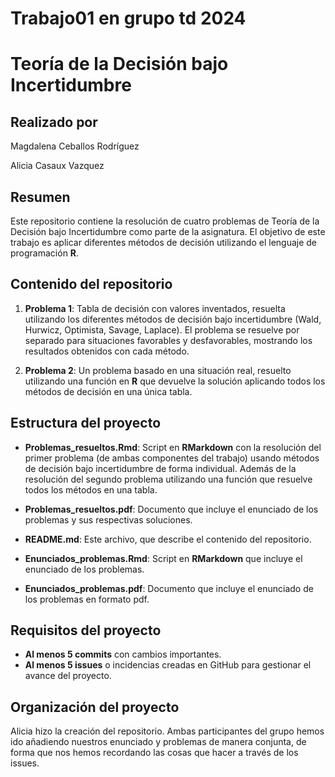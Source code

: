 # Trabajo01 en grupo td 2024

# Teoría de la Decisión bajo Incertidumbre
##  Realizado por 

Magdalena Ceballos Rodríguez

Alicia Casaux Vazquez

## Resumen 
Este repositorio contiene la resolución de cuatro problemas de Teoría de la Decisión bajo Incertidumbre como parte de la asignatura. El objetivo de este trabajo es aplicar diferentes métodos de decisión utilizando el lenguaje de programación **R**.

## Contenido del repositorio

1. **Problema 1**: Tabla de decisión con valores inventados, resuelta utilizando los diferentes métodos de decisión bajo incertidumbre (Wald, Hurwicz, Optimista, Savage, Laplace). El problema se resuelve por separado para situaciones favorables y desfavorables, mostrando los resultados obtenidos con cada método.
   
2. **Problema 2**: Un problema basado en una situación real, resuelto utilizando una función en **R** que devuelve la solución aplicando todos los métodos de decisión en una única tabla.

## Estructura del proyecto

- **Problemas_resueltos.Rmd**: Script en **RMarkdown** con la resolución del primer problema (de ambas componentes del trabajo) usando métodos de decisión bajo incertidumbre de forma individual. Además de la resolución del segundo problema utilizando una función que resuelve todos los métodos en una tabla.

- **Problemas_resueltos.pdf**: Documento que incluye el enunciado de los problemas y sus respectivas soluciones.

- **README.md**: Este archivo, que describe el contenido del repositorio.

- **Enunciados_problemas.Rmd**: Script en **RMarkdown** que incluye el enunciado de los problemas.

- **Enunciados_problemas.pdf**: Documento que incluye el enunciado de los problemas en formato pdf.

## Requisitos del proyecto

- **Al menos 5 commits** con cambios importantes.
- **Al menos 5 issues** o incidencias creadas en GitHub para gestionar el avance del proyecto.

## Organización del proyecto
Alicia hizo la creación del repositorio.
Ambas participantes del grupo hemos ido añadiendo nuestros enunciado y problemas de manera conjunta, de forma que nos hemos recordando las cosas que hacer a través de los issues.

